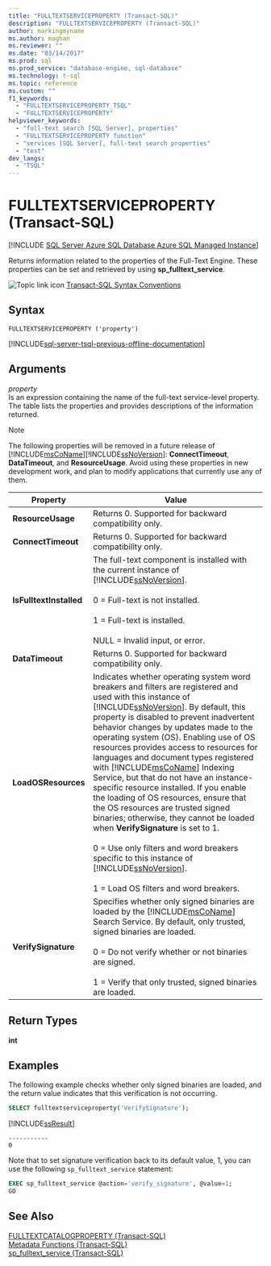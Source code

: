 ```yaml
---
title: "FULLTEXTSERVICEPROPERTY (Transact-SQL)"
description: "FULLTEXTSERVICEPROPERTY (Transact-SQL)"
author: markingmyname
ms.author: maghan
ms.reviewer: ""
ms.date: "03/14/2017"
ms.prod: sql
ms.prod_service: "database-engine, sql-database"
ms.technology: t-sql
ms.topic: reference
ms.custom: ""
f1_keywords:
  - "FULLTEXTSERVICEPROPERTY_TSQL"
  - "FULLTEXTSERVICEPROPERTY"
helpviewer_keywords:
  - "full-text search [SQL Server], properties"
  - "FULLTEXTSERVICEPROPERTY function"
  - "services [SQL Server], full-text search properties"
  - "test"
dev_langs:
  - "TSQL"
---
```

# FULLTEXTSERVICEPROPERTY (Transact-SQL)
[!INCLUDE [SQL Server Azure SQL Database Azure SQL Managed Instance](../../includes/applies-to-version/sql-asdb-asdbmi.md)]

  Returns information related to the properties of the Full-Text Engine. These properties can be set and retrieved by using **sp_fulltext_service**.  
  
 ![Topic link icon](../../database-engine/configure-windows/media/topic-link.gif "Topic link icon") [Transact-SQL Syntax Conventions](../../t-sql/language-elements/transact-sql-syntax-conventions-transact-sql.md)  
  
## Syntax  
  
```syntaxsql
FULLTEXTSERVICEPROPERTY ('property')  
```  
  
[!INCLUDE[sql-server-tsql-previous-offline-documentation](../../includes/sql-server-tsql-previous-offline-documentation.md)]

## Arguments
 *property*  
 Is an expression containing the name of the full-text service-level property. The table lists the properties and provides descriptions of the information returned.  
  
> [!NOTE]
>  The following properties will be removed in a future release of [!INCLUDE[msCoName](../../includes/msconame-md.md)][!INCLUDE[ssNoVersion](../../includes/ssnoversion-md.md)]: **ConnectTimeout**, **DataTimeout**, and **ResourceUsage**. Avoid using these properties in new development work, and plan to modify applications that currently use any of them.  
  
|Property|Value|  
|--------------|-----------|  
|**ResourceUsage**|Returns 0. Supported for backward compatibility only.|  
|**ConnectTimeout**|Returns 0. Supported for backward compatibility only.|  
|**IsFulltextInstalled**|The full-text component is installed with the current instance of [!INCLUDE[ssNoVersion](../../includes/ssnoversion-md.md)].<br /><br /> 0 = Full-text is not installed.<br /><br /> 1 = Full-text is installed.<br /><br /> NULL = Invalid input, or error.|  
|**DataTimeout**|Returns 0. Supported for backward compatibility only.|  
|**LoadOSResources**|Indicates whether operating system word breakers and filters are registered and used with this instance of [!INCLUDE[ssNoVersion](../../includes/ssnoversion-md.md)]. By default, this property is disabled to prevent inadvertent behavior changes by updates made to the operating system (OS). Enabling use of OS resources provides access to resources for languages and document types registered with [!INCLUDE[msCoName](../../includes/msconame-md.md)] Indexing Service, but that do not have an instance-specific resource installed. If you enable the loading of OS resources, ensure that the OS resources are trusted signed binaries; otherwise, they cannot be loaded when **VerifySignature** is set to 1.<br /><br /> 0 = Use only filters and word breakers specific to this instance of [!INCLUDE[ssNoVersion](../../includes/ssnoversion-md.md)].<br /><br /> 1 = Load OS filters and word breakers.|  
|**VerifySignature**|Specifies whether only signed binaries are loaded by the [!INCLUDE[msCoName](../../includes/msconame-md.md)] Search Service. By default, only trusted, signed binaries are loaded.<br /><br /> 0 = Do not verify whether or not binaries are signed.<br /><br /> 1 = Verify that only trusted, signed binaries are loaded.|  
  
## Return Types  
 **int**  
  
## Examples  
 The following example checks whether only signed binaries are loaded, and the return value indicates that this verification is not occurring.  
  
```sql  
SELECT fulltextserviceproperty('VerifySignature');  
```  
  
 [!INCLUDE[ssResult](../../includes/ssresult-md.md)]  
  
```  
-----------   
0  
```  
  
 Note that to set signature verification back to its default value, 1, you can use the following `sp_fulltext_service` statement:  
  
```sql  
EXEC sp_fulltext_service @action='verify_signature', @value=1;  
GO  
```  
  
## See Also  
 [FULLTEXTCATALOGPROPERTY &#40;Transact-SQL&#41;](../../t-sql/functions/fulltextcatalogproperty-transact-sql.md)   
 [Metadata Functions &#40;Transact-SQL&#41;](../../t-sql/functions/metadata-functions-transact-sql.md)   
 [sp_fulltext_service &#40;Transact-SQL&#41;](../../relational-databases/system-stored-procedures/sp-fulltext-service-transact-sql.md)  
  
  
